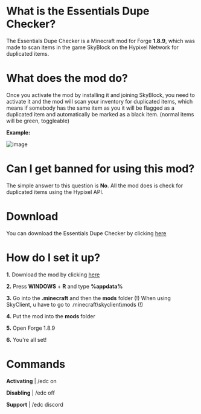 # What is the Essentials Dupe Checker?
The Essentials Dupe Checker is a Minecraft mod for Forge **1.8.9**,
which was made to scan items in the game SkyBlock on the Hypixel Network for duplicated items.

# What does the mod do?
Once you activate the mod by installing it and joining SkyBlock, you need to activate it and the mod will scan your inventory for duplicated items, which means if somebody has the same item as you it will be flagged as a duplicated item and automatically be marked as a black item. (normal items will be green, toggleable)

**Example:**

![image](https://user-images.githubusercontent.com/103907495/163737858-f29d9167-b157-4d1e-867b-ea61622de9b1.png)

# Can I get banned for using this mod?
The simple answer to this question is **No**. All the mod does is check for duplicated items using the Hypixel API.

# Download
You can download the Essentials Dupe Checker by clicking [here](https://github.com/EssentialsDupeChecker/EssentialsDupeChecker/blob/main/EssentialsDupeChecker.jar)

# How do I set it up?
**1.** Download the mod by clicking [here](https://github.com/EssentialsDupeChecker/EssentialsDupeChecker/blob/main/EssentialsDupeChecker.jar)

**2.** Press **WINDOWS** + **R** and type **%appdata%**

**3.** Go into the **.minecraft** and then the **mods** folder 
(!) When using SkyClient, u have to go to .minecraft\skyclient\mods (!)

**4.** Put the mod into the **mods** folder

**5.** Open Forge 1.8.9

**6.** You're all set!

# Commands

**Activating** | /edc on

**Disabling** | /edc off

**Support** | /edc discord
